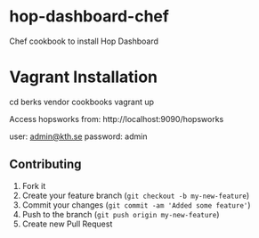 hop-dashboard-chef
==================

Chef cookbook to install Hop Dashboard


Vagrant Installation
==================
cd <base-dir for hopsworks-chef>
berks vendor cookbooks
vagrant up

Access hopsworks from:
http://localhost:9090/hopsworks

user: admin@kth.se
password: admin



## Contributing

1. Fork it
2. Create your feature branch (`git checkout -b my-new-feature`)
3. Commit your changes (`git commit -am 'Added some feature'`)
4. Push to the branch (`git push origin my-new-feature`)
5. Create new Pull Request
